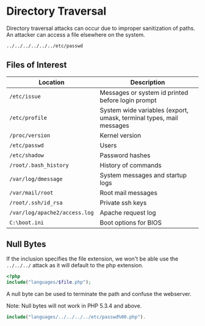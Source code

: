 # Directory Traversal
Directory traversal attacks can occur due to improper sanitization of paths. An attacker can access a file elsewhere on the system.
```sh
../../../../../../etc/passwd
```

## Files of Interest
| Location | Description |
| -------- | ----------- |
| `/etc/issue` | Messages or system id printed before login prompt |
| `/etc/profile` | System wide variables (export, umask, terminal types, mail messages |
| `/proc/version` | Kernel version |
| `/etc/passwd` | Users |
| `/etc/shadow` | Password hashes |
| `/root/.bash_history` | History of commands |
| `/var/log/dmessage` | System messages and startup logs |
| `/var/mail/root` | Root mail messages |
| `/root/.ssh/id_rsa` | Private ssh keys |
| `/var/log/apache2/access.log` | Apache request log |
| `C:\boot.ini` | Boot options for BIOS |

## Null Bytes
If the inclusion specifies the file extension, we won't be able use the `../../../` attack as it will default to the php extension. 
```php
<?php
include("languages/$file.php");
```

A null byte can be used to terminate the path and confuse the webserver. 

Note: Null bytes will not work in PHP 5.3.4 and above.
```php
include("languages/../../../../etc/passwd%00.php").
```



